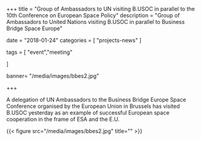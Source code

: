 +++
title = "Group of Ambassadors to UN visiting B.USOC in parallel to the 10th Conference on European Space Policy"
description = "Group of Ambassadors to United Nations visiting B.USOC in parallel to Business Bridge Space Europe"

date = "2018-01-24"
categories = [
    "projects-news" 
]

tags = [
    "event","meeting"

]


banner= "/media/images/bbes2.jpg"


+++

A delegation of UN Ambassadors to the Business Bridge Europe Space Conference organised by the European Union in Brussels has visited B.USOC yesterday as an example of successful European space cooperation in the frame of ESA and the E.U.

{{< figure src="/media/images/bbes2.jpg" title="" >}}
